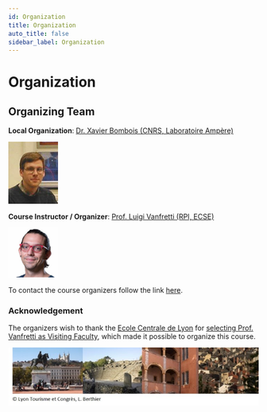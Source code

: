 ```yaml
---
id: Organization
title: Organization
auto_title: false
sidebar_label: Organization
---
```

# Organization

## Organizing Team
**Local Organization**: [Dr. Xavier Bombois (CNRS, Laboratoire Ampère)](https://cv.hal.science/xavier-bombois-cnrs)

<img src="./assets/xavier.jpeg" width=100>

**Course Instructor / Organizer**: [Prof. Luigi Vanfretti (RPI, ECSE)](https://faculty.rpi.edu/luigi-vanfretti)

<img src="./assets/luigi.jpeg" width=100>

To contact the course organizers follow the link [here](./06_Organization.md).

### Acknowledgement
The organizers wish to thank the [Ecole Centrale de Lyon](https://www.ec-lyon.fr/en) for [selecting Prof. Vanfretti as Visiting Faculty](https://ecse.rpi.edu/news/ecse-prof-luigi-vanfretti-selected-invited-professor-ecl-lyon-france), which made it possible to organize this course.

<img src="./assets/footer.jpg" width=600>